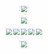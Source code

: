 <p align="center">
  <img src="https://readme-typing-svg.herokuapp.com?font=Press+Start+2P&duration=4000&pause=2000&color=BDBDBD&center=true&random=true&width=600&lines=NxtDreaming;C+0+N+T+R+O+L+;%E8%8C%A8+A+M+N+E+S+I+A+%E6%AD%BB;Realize+your+dreams">
</p> 

<p align="center">
<a href="https://discordapp.com/users/345590822864945173" target="_blank"><img src="https://discord.c99.nl/widget/theme-4/345590822864945173.png"/></a>
</p>

<p align="center">
      <img src="https://img.shields.io/badge/c%23-%23239120.svg?style=for-the-badge&logo=c-sharp&logoColor=white">
      <img src="https://img.shields.io/badge/c++-%2300599C.svg?style=for-the-badge&logo=c%2B%2B&logoColor=white">
      <img src="https://img.shields.io/badge/java-%23ED8B00.svg?style=for-the-badge&logo=openjdk&logoColor=white">
      <img src="https://img.shields.io/badge/javascript-%23323330.svg?style=for-the-badge&logo=javascript&logoColor=%23F7DF1E">
      <img src="https://img.shields.io/badge/lua-%232C2D72.svg?style=for-the-badge&logo=lua&logoColor=white">
</p>
<p align="center">
<a href="https://spotify-github-profile.kittinanx.com/api/view?uid=31gpar7kuy2cjvi5cbaehgxnnrca&redirect=true" target="_blank"> <img src="https://spotify-github-profile.kittinanx.com/api/view?uid=31gpar7kuy2cjvi5cbaehgxnnrca&cover_image=true&theme=natemoo-re&show_offline=true&background_color=000000&interchange=false&bar_color=5e4eb1&bar_color_cover=false"/></a>
</p>
